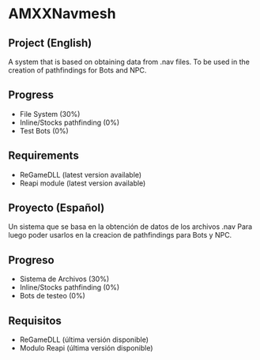 # AMXXNavmesh
## Project (English)
A system that is based on obtaining data from .nav files.
To be used in the creation of pathfindings for Bots and NPC.

## Progress
* File System (30%)
* Inline/Stocks pathfinding (0%)
* Test Bots (0%)

## Requirements
* ReGameDLL (latest version available)
* Reapi module (latest version available)



## Proyecto (Español)
Un sistema que se basa en la obtención de datos de los archivos .nav
Para luego poder usarlos en la creacion de pathfindings para Bots y NPC.

## Progreso
* Sistema de Archivos (30%)
* Inline/Stocks pathfinding (0%)
* Bots de testeo (0%)

## Requisitos
* ReGameDLL (última versión disponible)
* Modulo Reapi (última versión disponible)
